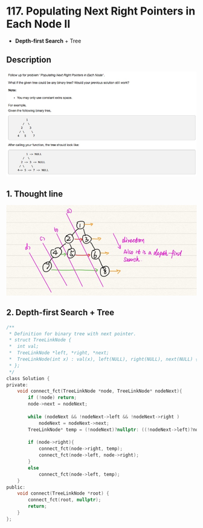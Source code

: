 # 117. Populating Next Right Pointers in Each Node II
- **Depth-first Search** + Tree 


## Description
![IMAGE](resources/CF0B3F1EDF518B4D7B89C4E4B6DAA638.jpg)

## 1. Thought line
![IMAGE](resources/A38ADAA2A30A7915347F179A096279EE.jpg)


## 2. **Depth-first Search** + Tree

```c
/**
 * Definition for binary tree with next pointer.
 * struct TreeLinkNode {
 *  int val;
 *  TreeLinkNode *left, *right, *next;
 *  TreeLinkNode(int x) : val(x), left(NULL), right(NULL), next(NULL) {}
 * };
 */
class Solution {
private:
    void connect_fct(TreeLinkNode *node, TreeLinkNode* nodeNext){
        if (!node) return;
        node->next = nodeNext;
        
        while (nodeNext && !nodeNext->left && !nodeNext->right )
            nodeNext = nodeNext->next;
        TreeLinkNode* temp = (!nodeNext)?nullptr: ((!nodeNext->left)?nodeNext->right:nodeNext->left);
        
        if (node->right){
            connect_fct(node->right, temp);
            connect_fct(node->left, node->right);
        }
        else
            connect_fct(node->left, temp);
    }
public:
    void connect(TreeLinkNode *root) {
        connect_fct(root, nullptr);
        return;
    }
};
```